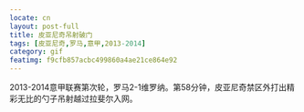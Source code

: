 ```yaml
---
locate: cn
layout: post-full
title: 皮亚尼奇吊射破门
tags: [皮亚尼奇,罗马,意甲,2013-2014]
category: gif
featimg: f9cfb857acbc499860a4ae21ce864e92
---
```


2013-2014意甲联赛第次轮，罗马2-1维罗纳。第58分钟，皮亚尼奇禁区外打出精彩无比的勺子吊射越过拉斐尔入网。